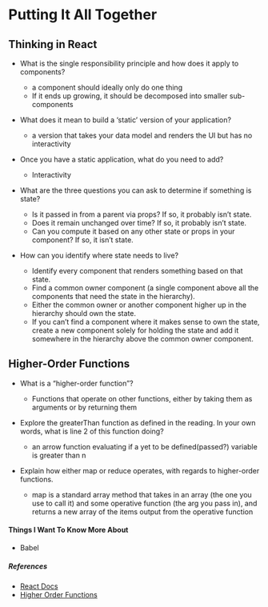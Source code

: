 # Putting It All Together

## Thinking in React

- What is the single responsibility principle and how does it apply to components?

  - a component should ideally only do one thing
  - If it ends up growing, it should be decomposed into smaller sub-components

- What does it mean to build a ‘static’ version of your application?

  - a version that takes your data model and renders the UI but has no interactivity

- Once you have a static application, what do you need to add?

  - Interactivity

- What are the three questions you can ask to determine if something is state?

  - Is it passed in from a parent via props? If so, it probably isn’t state.
  - Does it remain unchanged over time? If so, it probably isn’t state.
  - Can you compute it based on any other state or props in your component? If so, it isn’t state.

- How can you identify where state needs to live?

  - Identify every component that renders something based on that state.
  - Find a common owner component (a single component above all the components that need the state in the hierarchy).
  - Either the common owner or another component higher up in the hierarchy should own the state.
  - If you can’t find a component where it makes sense to own the state, create a new component solely for holding the state and add it somewhere in the hierarchy above the common owner component.

## Higher-Order Functions

- What is a “higher-order function”?
  - Functions that operate on other functions, either by taking them as arguments or by returning them

- Explore the greaterThan function as defined in the reading. In your own words, what is line 2 of this function doing?
  - an arrow function evaluating if a yet to be defined(passed?) variable is greater than n

- Explain how either map or reduce operates, with regards to higher-order functions.
  - map is a standard array method that takes in an array (the one you use to call it) and some operative function (the arg you pass in), and returns a new array of the items output from the operative function

#### Things I Want To Know More About

- Babel

##### References

- [React Docs](https://reactjs.org/docs/thinking-in-react.html)
- [Higher Order Functions](https://eloquentjavascript.net/05_higher_order.html#h_xxCc98lOBK)
